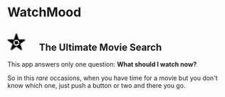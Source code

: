 # WatchMood

## <img src="images/Movie_1.png" width="40"> &emsp; The Ultimate Movie Search


This app answers only one question: __What should I watch now?__


So in this _rare_ occasions, when you have time for a movie but you don't know which one, just push a button or two and there you go.
